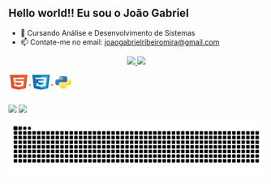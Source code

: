 ## Hello world!! Eu sou o João Gabriel

- 🌱 Cursando Análise e Desenvolvimento de Sistemas
- 📫 Contate-me no email: joaogabrielribeiromira@gmail.com

<div align="center">
  <a href="https://github.com/JoaoGRMira">
  <img height="165em" src="https://github-readme-stats.vercel.app/api?username=JoaoGRMira&show_icons=true&theme=tokyonight&include_all_commits=true&count_private=true"/>
  <img height="165em" src="https://github-readme-stats.vercel.app/api/top-langs/?username=JoaoGRMira&layout=compact&langs_count=7&theme=tokyonight"/>
</div>
  
<div style="display: inline_block"><br>
  <img align="center" alt="HTML5" height="30" width="40" src="https://raw.githubusercontent.com/devicons/devicon/master/icons/html5/html5-original.svg">
  <img align="center" alt="CSS3" height="30" width="40" src="https://raw.githubusercontent.com/devicons/devicon/master/icons/css3/css3-original.svg">
  <img align="center" alt="Python" height="30" width="40" src="https://raw.githubusercontent.com/devicons/devicon/master/icons/python/python-original.svg">
</div>
  
##
  
<div> 
  <a href = "mailto:joaogabrielribeiromira@gmail.com"><img src="https://img.shields.io/badge/Gmail-D14836?style=for-the-badge&logo=gmail&logoColor=white" target="_blank"></a>
  <a href="https://www.linkedin.com/in/jo%C3%A3o-gabriel-ribeiro-mira-593a48229/" target="_blank"><img src="https://img.shields.io/badge/-LinkedIn-%230077B5?style=for-the-badge&logo=linkedin&logoColor=white" target="_blank"></a> 
 
  ![Snake animation](https://github.com/JoaoGRMira/JoaoGRMira/blob/output/github-contribution-grid-snake.svg)
 
</div>
